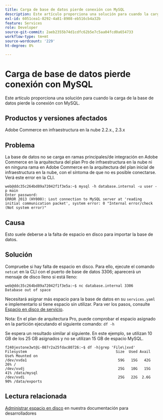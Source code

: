 ```yaml
---
title: Carga de base de datos pierde conexión con MySQL
description: Este artículo proporciona una solución para cuando la carga de la base de datos pierde la conexión con MySQL.
exl-id: 6051cea1-8292-4a81-8908-eb516cb4a32b
feature: Services
role: Developer
source-git-commit: 2aeb2355b74d1cdfc62b5e7c5aa04fcd0a654733
workflow-type: tm+mt
source-wordcount: '229'
ht-degree: 0%

---
```


# Carga de base de datos pierde conexión con MySQL

Este artículo proporciona una solución para cuando la carga de la base de datos pierde la conexión con MySQL.

## Productos y versiones afectados

Adobe Commerce en infraestructura en la nube 2.2.x., 2.3.x

## Problema

La base de datos no se carga en ramas principales/de integración en Adobe Commerce en la arquitectura del plan Pro de infraestructura en la nube ni en ninguna rama en Adobe Commerce en la arquitectura del plan inicial de infraestructura en la nube, con el síntoma de que no es posible conectarse. Verá este error en la CLI.

```
web@ddc35c264bd89a72042f1f3e5a:~$ mysql -h database.internal -u user -p main
Enter password:
ERROR 2013 (HY000): Lost connection to MySQL server at 'reading initial communication packet', system error: 0 "Internal error/check (Not system error)"
```

## Causa

Esto suele deberse a la falta de espacio en disco para importar la base de datos.

## Solución

Compruebe si hay falta de espacio en disco. Para ello, ejecute el comando `netcat` en la CLI con el puerto de base de datos 3306; aparecerá un mensaje de disco lleno si está lleno:

```
web@ddc35c264bd89a72042f1f3e5a:~$ nc database.internal 3306
Database out of space
```

Necesitará asignar más espacio para la base de datos en su `services.yaml` e implementarlo si tiene espacio sin utilizar. Para ver los pasos, consulte [Espacio en disco de servicio](https://experienceleague.adobe.com/es/docs/commerce-cloud-service/user-guide/develop/storage/manage-disk-space#service-disk-space).

Nota: En el plan de arquitectura Pro, puede comprobar el espacio asignado en la partición ejecutando el siguiente comando: `df -h`

Se espera un resultado similar al siguiente. En este ejemplo, se utilizan 10 GB de los 25 GB asignados y no se utilizan 15 GB de espacio MySQL.

```
f240jestone3wt@i-087r2a25fdac80726:~$ df -h|grep 'File\|xvd'
Filesystem                                         Size  Used Avail Use% Mounted on
/dev/xvda1                                          59G   15G   42G  26% /
/dev/xvdj                                           25G   10G   15G  41% /data/mysql
/dev/xvdi                                           25G   22G  2.6G  90% /data/exports
```

## Lectura relacionada

[Administrar espacio en disco](https://experienceleague.adobe.com/es/docs/commerce-cloud-service/user-guide/develop/storage/manage-disk-space) en nuestra documentación para desarrolladores
